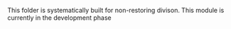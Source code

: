 This folder is systematically built for non-restoring divison. This module is currently in the development phase
